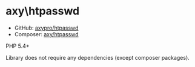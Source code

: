 # axy\htpasswd

* GitHub: [axypro/htpasswd](https://github.com/axypro/htpasswd)
* Composer: [axy/htpasswd](https://packagist.org/packages/axy/htpasswd)

PHP 5.4+

Library does not require any dependencies (except composer packages).
